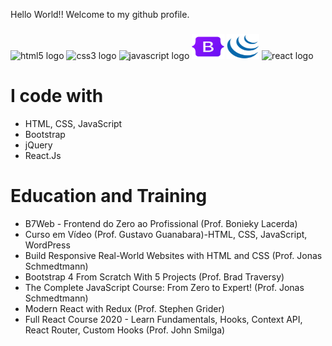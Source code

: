 <p align="left">Hello World!! Welcome to my github profile.</p>

###
<div align="left">
  <img src="https://cdn.jsdelivr.net/gh/devicons/devicon/icons/html5/html5-original.svg" height="40" width="52" alt="html5 logo"  />
  <img src="https://cdn.jsdelivr.net/gh/devicons/devicon/icons/css3/css3-original.svg" height="40" width="52" alt="css3 logo"  />
  <img src="https://cdn.jsdelivr.net/gh/devicons/devicon/icons/javascript/javascript-original.svg" height="40" width="52" alt="javascript logo"  />
  <img src="https://github.com/devicons/devicon/blob/v2.15.1/icons/bootstrap/bootstrap-original.svg" height="40" width="52" alt="bootstrap logo"  />
  <img src="https://github.com/devicons/devicon/blob/v2.15.1/icons/jquery/jquery-original.svg" height="40" width="52" alt="jquery logo"  />
  <img src="https://cdn.jsdelivr.net/gh/devicons/devicon/icons/react/react-original.svg" height="40" width="52" alt="react logo"  />
</div>

###
<h1 align="left">I code with</h1>
<ul>
    <li>HTML, CSS, JavaScript</li>
    <li>Bootstrap</li>
    <li>jQuery</li>
    <li>React.Js</li>
  </ul>

###
<h1 align="left">Education and Training</h1>
  <ul>
    <li>B7Web - Frontend do Zero ao Profissional (Prof. Bonieky Lacerda)</li>
    <li>Curso em Vídeo (Prof. Gustavo Guanabara)-HTML, CSS, JavaScript, WordPress</li>  
    <li>Build Responsive Real-World Websites with HTML and CSS (Prof. Jonas Schmedtmann)</li>
    <li>Bootstrap 4 From Scratch With 5 Projects (Prof. Brad Traversy)</li>
    <li>The Complete JavaScript Course: From Zero to Expert! (Prof. Jonas Schmedtmann)</li>
    <li>Modern React with Redux (Prof. Stephen Grider)</li> 
    <li>Full React Course 2020 - Learn Fundamentals, Hooks, Context API, React Router, Custom Hooks (Prof. John Smilga)</li>
  </ul>
